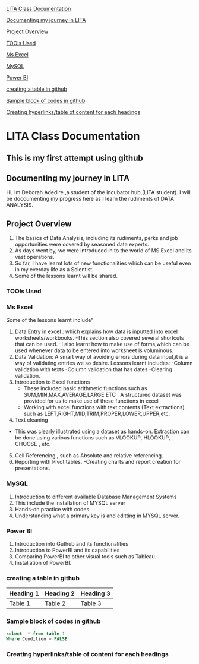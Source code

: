 
 [LITA Class Documentation](#lita-class-documentation)
 
 [Documenting my journey in LITA](#documenting-my-journey-in-lita)
 
 [Project Overview](#project-overview)
 
 [TOOls Used](#tools-used)
 
 [Ms Excel](#ms-excel)
 
 [MySQL](#mysql)
 
 [Power BI](#power-bi)
 
 [creating a table in github](#creating-a-table-in-github)
 
 [Sample block of codes in github](#sample-block-of-codes-in-github)
 
 [Creating hyperlinks/table of content for each headings](#creating-hyperlinks/table-of-content-for-each-headings)
 

# LITA Class Documentation
This is my first attempt using github
---
##  Documenting my journey in LITA
Hi, Im Deborah Adedire.,a student of the incubator hub,(LITA student).
I will be docoumenting my progress here as I learn the rudiments of DATA ANALYSIS.

##  Project Overview
1. The basics of Data Analysis, including its rudiments, perks and job opportunities were covered by seasoned data experts.
2. As days went by, we were introduced in to the world of MS Excel and its vast operations.
3. So far, I have learnt lots of new functionalities which can be useful even in my everday life as a Scientist.
4. Some of the lessons learnt will be shared.

###  TOOls Used
###  Ms Excel
Some of the lessons learnt include"
1. Data Entry in excel : which explains how data is inputted into excel worksheets/workbooks.
   -This section also covered several shortcuts that can be used.
   -I also learnt how to make use of forms,which can be used whenever data to be entered into worksheet is voluminous.
2. Data Validation: A smart way of avoiding errors during data input,it is a way of validating entries we so desire.
Lessons learnt includes:
   -Column validation with texts
   -Column validation that has dates 
   -Clearing validation.
3. Introduction to Excel functions 
   - These included basic arithmetic functions such as SUM,MIN,MAX,AVERAGE,LARGE ETC . A structured dataset was provided for us to make use of these functions in excel
   - Working with excel functions with text contents (Text extractions). such as LEFT,RIGHT,MID,TRIM,PROPER,LOWER,UPPER,etc.
4.  Text cleaning 
   -   This was clearly illustrated using a dataset as hands-on. Extraction can be done using various functions such as VLOOKUP, HLOOKUP, CHOOSE , etc.
5.   Cell Referencing , such as Absolute and relative referencing.
6.   Reporting with Pivot tables.
      -Creating charts and report creation for presentations.

### MySQL
  1. Introduction to different available Database Management Systems
  2. This include the installation of MYSQL server
  3. Hands-on practice with codes
  4. Understanding what a primary key is  and editting in MYSQL server.

### Power BI
 1.   Introduction into Guthub and its functionalities
 2.   Introduction to PowerBI and its capabilities
 3.   Comparing PowerBI to other visual tools such as Tableau.
 4.   Installation of PowerBI.

  
### creating a table in github
|Heading 1|Heading 2|Heading 3|
|---------|---------|---------|
|Table 1|Table 2|Table 3|


### Sample block of codes in github

```SQL
select  * from table 1
Where Condition = FALSE
```
  
### Creating hyperlinks/table of content for each headings

   



